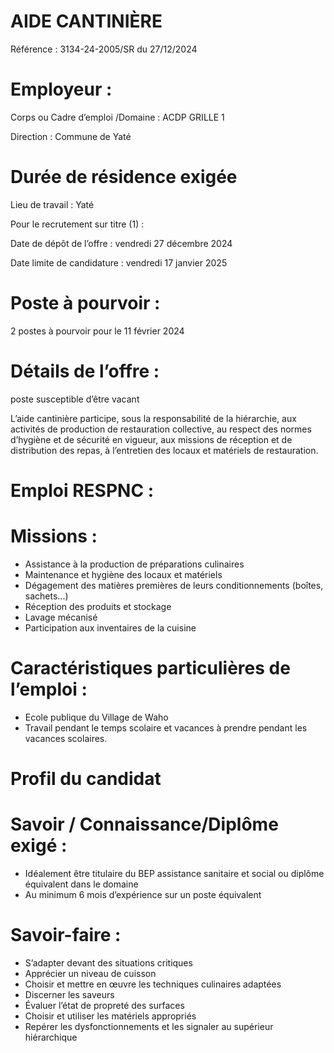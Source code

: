 # AIDE CANTINIÈRE

Référence : 3134-24-2005/SR du 27/12/2024

# Employeur :

Corps ou Cadre d’emploi /Domaine : ACDP GRILLE 1

Direction : Commune de Yaté

# Durée de résidence exigée

Lieu de travail : Yaté

Pour le recrutement sur titre (1) :

Date de dépôt de l’offre : vendredi 27 décembre 2024

Date limite de candidature : vendredi 17 janvier 2025

# Poste à pourvoir :

2 postes à pourvoir pour le 11 février 2024

# Détails de l’offre :

poste susceptible d’être vacant

L’aide cantinière participe, sous la responsabilité de la hiérarchie, aux activités de production de restauration collective, au respect des normes d’hygiène et de sécurité en vigueur, aux missions de réception et de distribution des repas, à l’entretien des locaux et matériels de restauration.

# Emploi RESPNC :

# Missions :

- Assistance à la production de préparations culinaires
- Maintenance et hygiène des locaux et matériels
- Dégagement des matières premières de leurs conditionnements (boîtes, sachets...)
- Réception des produits et stockage
- Lavage mécanisé
- Participation aux inventaires de la cuisine

# Caractéristiques particulières de l’emploi :

- Ecole publique du Village de Waho
- Travail pendant le temps scolaire et vacances à prendre pendant les vacances scolaires.

# Profil du candidat

# Savoir / Connaissance/Diplôme exigé :

- Idéalement être titulaire du BEP assistance sanitaire et social ou diplôme équivalent dans le domaine
- Au minimum 6 mois d’expérience sur un poste équivalent

# Savoir-faire :

- S’adapter devant des situations critiques
- Apprécier un niveau de cuisson
- Choisir et mettre en œuvre les techniques culinaires adaptées
- Discerner les saveurs
- Évaluer l’état de propreté des surfaces
- Choisir et utiliser les matériels appropriés
- Repérer les dysfonctionnements et les signaler au supérieur hiérarchique